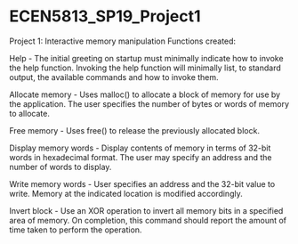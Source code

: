 # ECEN5813_SP19_Project1
Project 1: Interactive memory manipulation
Functions created: 

Help - The initial greeting on startup must minimally indicate how to invoke the help function. 
Invoking the help function will minimally list, to standard output, the available commands and how to invoke them.

Allocate memory - Uses malloc() to allocate a block of memory for use by the application. 
The user specifies the number of bytes or words of memory to allocate.

Free memory - Uses free() to release the previously allocated block.

Display memory words - Display contents of memory in terms of 32-bit words in hexadecimal format. 
The user may specify an address and the number of words to display.

Write memory words - User specifies an address and the 32-bit value to write. 
Memory at the indicated location is modified accordingly.

Invert block - Use an XOR operation to invert all memory bits in a specified area of memory. 
On completion, this command should report the amount of time taken to perform the operation.

